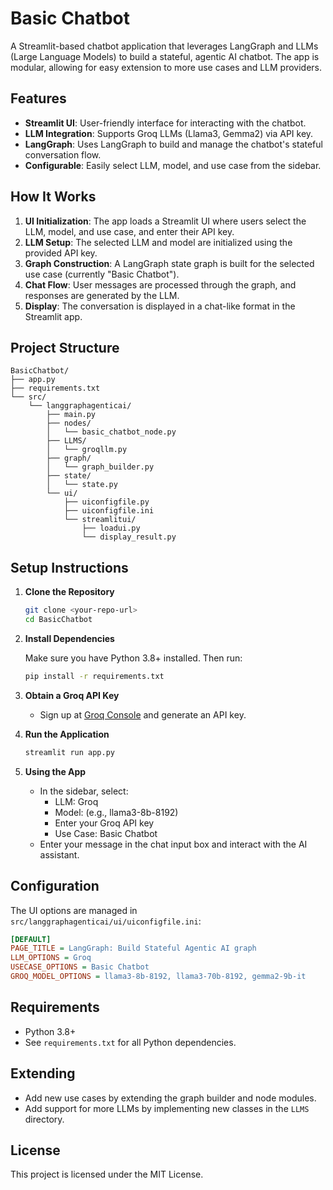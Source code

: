 # Basic Chatbot

A Streamlit-based chatbot application that leverages LangGraph and LLMs (Large Language Models) to build a stateful, agentic AI chatbot. The app is modular, allowing for easy extension to more use cases and LLM providers.

## Features

- **Streamlit UI**: User-friendly interface for interacting with the chatbot.
- **LLM Integration**: Supports Groq LLMs (Llama3, Gemma2) via API key.
- **LangGraph**: Uses LangGraph to build and manage the chatbot's stateful conversation flow.
- **Configurable**: Easily select LLM, model, and use case from the sidebar.

## How It Works

1. **UI Initialization**: The app loads a Streamlit UI where users select the LLM, model, and use case, and enter their API key.
2. **LLM Setup**: The selected LLM and model are initialized using the provided API key.
3. **Graph Construction**: A LangGraph state graph is built for the selected use case (currently "Basic Chatbot").
4. **Chat Flow**: User messages are processed through the graph, and responses are generated by the LLM.
5. **Display**: The conversation is displayed in a chat-like format in the Streamlit app.

## Project Structure

```
BasicChatbot/
├── app.py
├── requirements.txt
└── src/
    └── langgraphagenticai/
        ├── main.py
        ├── nodes/
        │   └── basic_chatbot_node.py
        ├── LLMS/
        │   └── groqllm.py
        ├── graph/
        │   └── graph_builder.py
        ├── state/
        │   └── state.py
        └── ui/
            ├── uiconfigfile.py
            ├── uiconfigfile.ini
            └── streamlitui/
                ├── loadui.py
                └── display_result.py
```

## Setup Instructions

1. **Clone the Repository**

   ```bash
   git clone <your-repo-url>
   cd BasicChatbot
   ```

2. **Install Dependencies**

   Make sure you have Python 3.8+ installed. Then run:

   ```bash
   pip install -r requirements.txt
   ```

3. **Obtain a Groq API Key**

   - Sign up at [Groq Console](https://console.groq.com/keys) and generate an API key.

4. **Run the Application**

   ```bash
   streamlit run app.py
   ```

5. **Using the App**

   - In the sidebar, select:
     - LLM: Groq
     - Model: (e.g., llama3-8b-8192)
     - Enter your Groq API key
     - Use Case: Basic Chatbot
   - Enter your message in the chat input box and interact with the AI assistant.

## Configuration

The UI options are managed in `src/langgraphagenticai/ui/uiconfigfile.ini`:

```ini
[DEFAULT]
PAGE_TITLE = LangGraph: Build Stateful Agentic AI graph
LLM_OPTIONS = Groq
USECASE_OPTIONS = Basic Chatbot
GROQ_MODEL_OPTIONS = llama3-8b-8192, llama3-70b-8192, gemma2-9b-it
```

## Requirements

- Python 3.8+
- See `requirements.txt` for all Python dependencies.

## Extending

- Add new use cases by extending the graph builder and node modules.
- Add support for more LLMs by implementing new classes in the `LLMS` directory.

## License

This project is licensed under the MIT License.
